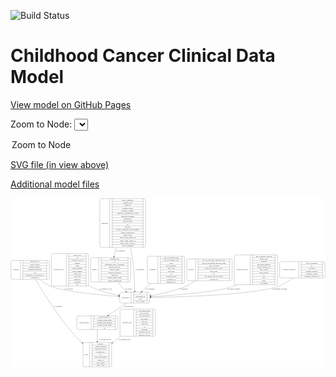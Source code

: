 <link rel='stylesheet' href="assets/style.css">
<link rel='stylesheet' href="https://unpkg.com/leaflet@1.5.1/dist/leaflet.css" integrity="sha512-xwE/Az9zrjBIphAcBb3F6JVqxf46+CDLwfLMHloNu6KEQCAWi6HcDUbeOfBIptF7tcCzusKFjFw2yuvEpDL9wQ==" crossorigin="">
<script type="text/javascript" src="https://code.jquery.com/jquery-3.2.1.min.js"></script>
<script type="text/javascript"  src="https://unpkg.com/leaflet@1.5.1/dist/leaflet.js"></script>
<script type="text/javascript" src="assets/actions.js"></script>

![Build Status](https://github.com/CBIIT/c3d-model/actions/workflows/model-test-and-deploy.yml/badge.svg)

# Childhood Cancer Clinical Data Model

[View model on GitHub Pages](https://cbiit.github.io/c3d-model/)


Zoom to Node: <select id="node_select">
  <option value="">Zoom to Node</option>
</select>
<div id="model"></div>

<p>
<a href="./model-desc/c3d-model.svg">SVG file (in view above)</a>
<p>
<a href="./model-desc">Additional model files</a>
<div id='graph' style='display:off;'>
<svg width="2673pt" height="1436pt"
 viewBox="0.00 0.00 2673.00 1436.00" xmlns="http://www.w3.org/2000/svg" xmlns:xlink="http://www.w3.org/1999/xlink">
<g id="graph0" class="graph" transform="scale(1 1) rotate(0) translate(4 1432)">
<title>Perl</title>
<polygon fill="#ffffff" stroke="transparent" points="-4,4 -4,-1432 2669,-1432 2669,4 -4,4"/>
<!-- treatment_response -->
<g id="node1" class="node">
<title>treatment_response</title>
<path fill="none" stroke="#000000" d="M2292,-754.5C2292,-754.5 2653,-754.5 2653,-754.5 2659,-754.5 2665,-760.5 2665,-766.5 2665,-766.5 2665,-880.5 2665,-880.5 2665,-886.5 2659,-892.5 2653,-892.5 2653,-892.5 2292,-892.5 2292,-892.5 2286,-892.5 2280,-886.5 2280,-880.5 2280,-880.5 2280,-766.5 2280,-766.5 2280,-760.5 2286,-754.5 2292,-754.5"/>
<text text-anchor="middle" x="2360.5" y="-819.8" font-family="Times,serif" font-size="14.00" fill="#000000">treatment_response</text>
<polyline fill="none" stroke="#000000" points="2441,-754.5 2441,-892.5 "/>
<text text-anchor="middle" x="2451.5" y="-819.8" font-family="Times,serif" font-size="14.00" fill="#000000"> </text>
<polyline fill="none" stroke="#000000" points="2462,-754.5 2462,-892.5 "/>
<text text-anchor="middle" x="2553" y="-877.3" font-family="Times,serif" font-size="14.00" fill="#000000">age_at_response</text>
<polyline fill="none" stroke="#000000" points="2462,-869.5 2644,-869.5 "/>
<text text-anchor="middle" x="2553" y="-854.3" font-family="Times,serif" font-size="14.00" fill="#000000">id</text>
<polyline fill="none" stroke="#000000" points="2462,-846.5 2644,-846.5 "/>
<text text-anchor="middle" x="2553" y="-831.3" font-family="Times,serif" font-size="14.00" fill="#000000">response</text>
<polyline fill="none" stroke="#000000" points="2462,-823.5 2644,-823.5 "/>
<text text-anchor="middle" x="2553" y="-808.3" font-family="Times,serif" font-size="14.00" fill="#000000">response_category</text>
<polyline fill="none" stroke="#000000" points="2462,-800.5 2644,-800.5 "/>
<text text-anchor="middle" x="2553" y="-785.3" font-family="Times,serif" font-size="14.00" fill="#000000">response_system</text>
<polyline fill="none" stroke="#000000" points="2462,-777.5 2644,-777.5 "/>
<text text-anchor="middle" x="2553" y="-762.3" font-family="Times,serif" font-size="14.00" fill="#000000">treatment_response_id</text>
<polyline fill="none" stroke="#000000" points="2644,-754.5 2644,-892.5 "/>
<text text-anchor="middle" x="2654.5" y="-819.8" font-family="Times,serif" font-size="14.00" fill="#000000"> </text>
</g>
<!-- participant -->
<g id="node11" class="node">
<title>participant</title>
<path fill="none" stroke="#000000" d="M935,-541.5C935,-541.5 1166,-541.5 1166,-541.5 1172,-541.5 1178,-547.5 1178,-553.5 1178,-553.5 1178,-621.5 1178,-621.5 1178,-627.5 1172,-633.5 1166,-633.5 1166,-633.5 935,-633.5 935,-633.5 929,-633.5 923,-627.5 923,-621.5 923,-621.5 923,-553.5 923,-553.5 923,-547.5 929,-541.5 935,-541.5"/>
<text text-anchor="middle" x="971" y="-583.8" font-family="Times,serif" font-size="14.00" fill="#000000">participant</text>
<polyline fill="none" stroke="#000000" points="1019,-541.5 1019,-633.5 "/>
<text text-anchor="middle" x="1029.5" y="-583.8" font-family="Times,serif" font-size="14.00" fill="#000000"> </text>
<polyline fill="none" stroke="#000000" points="1040,-541.5 1040,-633.5 "/>
<text text-anchor="middle" x="1098.5" y="-618.3" font-family="Times,serif" font-size="14.00" fill="#000000">id</text>
<polyline fill="none" stroke="#000000" points="1040,-610.5 1157,-610.5 "/>
<text text-anchor="middle" x="1098.5" y="-595.3" font-family="Times,serif" font-size="14.00" fill="#000000">participant_id</text>
<polyline fill="none" stroke="#000000" points="1040,-587.5 1157,-587.5 "/>
<text text-anchor="middle" x="1098.5" y="-572.3" font-family="Times,serif" font-size="14.00" fill="#000000">race</text>
<polyline fill="none" stroke="#000000" points="1040,-564.5 1157,-564.5 "/>
<text text-anchor="middle" x="1098.5" y="-549.3" font-family="Times,serif" font-size="14.00" fill="#000000">sex_at_birth</text>
<polyline fill="none" stroke="#000000" points="1157,-541.5 1157,-633.5 "/>
<text text-anchor="middle" x="1167.5" y="-583.8" font-family="Times,serif" font-size="14.00" fill="#000000"> </text>
</g>
<!-- treatment_response&#45;&gt;participant -->
<g id="edge12" class="edge">
<title>treatment_response&#45;&gt;participant</title>
<path fill="none" stroke="#000000" d="M2392.1457,-754.4738C2357.2828,-728.3063 2314.6096,-700.9913 2271.5,-685 2076.1554,-612.5378 1464.4735,-593.8814 1188.2722,-589.1161"/>
<polygon fill="#000000" stroke="#000000" points="1188.2453,-585.6152 1178.1876,-588.9457 1188.127,-592.6142 1188.2453,-585.6152"/>
<text text-anchor="middle" x="2279.5" y="-655.8" font-family="Times,serif" font-size="14.00" fill="#000000">of_treatment_response</text>
</g>
<!-- laboratory_test -->
<g id="node2" class="node">
<title>laboratory_test</title>
<path fill="none" stroke="#000000" d="M355,-685.5C355,-685.5 646,-685.5 646,-685.5 652,-685.5 658,-691.5 658,-697.5 658,-697.5 658,-949.5 658,-949.5 658,-955.5 652,-961.5 646,-961.5 646,-961.5 355,-961.5 355,-961.5 349,-961.5 343,-955.5 343,-949.5 343,-949.5 343,-697.5 343,-697.5 343,-691.5 349,-685.5 355,-685.5"/>
<text text-anchor="middle" x="406" y="-819.8" font-family="Times,serif" font-size="14.00" fill="#000000">laboratory_test</text>
<polyline fill="none" stroke="#000000" points="469,-685.5 469,-961.5 "/>
<text text-anchor="middle" x="479.5" y="-819.8" font-family="Times,serif" font-size="14.00" fill="#000000"> </text>
<polyline fill="none" stroke="#000000" points="490,-685.5 490,-961.5 "/>
<text text-anchor="middle" x="563.5" y="-946.3" font-family="Times,serif" font-size="14.00" fill="#000000">age_at_lab</text>
<polyline fill="none" stroke="#000000" points="490,-938.5 637,-938.5 "/>
<text text-anchor="middle" x="563.5" y="-923.3" font-family="Times,serif" font-size="14.00" fill="#000000">id</text>
<polyline fill="none" stroke="#000000" points="490,-915.5 637,-915.5 "/>
<text text-anchor="middle" x="563.5" y="-900.3" font-family="Times,serif" font-size="14.00" fill="#000000">laboratory_test_id</text>
<polyline fill="none" stroke="#000000" points="490,-892.5 637,-892.5 "/>
<text text-anchor="middle" x="563.5" y="-877.3" font-family="Times,serif" font-size="14.00" fill="#000000">method</text>
<polyline fill="none" stroke="#000000" points="490,-869.5 637,-869.5 "/>
<text text-anchor="middle" x="563.5" y="-854.3" font-family="Times,serif" font-size="14.00" fill="#000000">result</text>
<polyline fill="none" stroke="#000000" points="490,-846.5 637,-846.5 "/>
<text text-anchor="middle" x="563.5" y="-831.3" font-family="Times,serif" font-size="14.00" fill="#000000">result_modifier</text>
<polyline fill="none" stroke="#000000" points="490,-823.5 637,-823.5 "/>
<text text-anchor="middle" x="563.5" y="-808.3" font-family="Times,serif" font-size="14.00" fill="#000000">result_numeric</text>
<polyline fill="none" stroke="#000000" points="490,-800.5 637,-800.5 "/>
<text text-anchor="middle" x="563.5" y="-785.3" font-family="Times,serif" font-size="14.00" fill="#000000">result_text</text>
<polyline fill="none" stroke="#000000" points="490,-777.5 637,-777.5 "/>
<text text-anchor="middle" x="563.5" y="-762.3" font-family="Times,serif" font-size="14.00" fill="#000000">result_unit</text>
<polyline fill="none" stroke="#000000" points="490,-754.5 637,-754.5 "/>
<text text-anchor="middle" x="563.5" y="-739.3" font-family="Times,serif" font-size="14.00" fill="#000000">sensitivity</text>
<polyline fill="none" stroke="#000000" points="490,-731.5 637,-731.5 "/>
<text text-anchor="middle" x="563.5" y="-716.3" font-family="Times,serif" font-size="14.00" fill="#000000">specimen</text>
<polyline fill="none" stroke="#000000" points="490,-708.5 637,-708.5 "/>
<text text-anchor="middle" x="563.5" y="-693.3" font-family="Times,serif" font-size="14.00" fill="#000000">test</text>
<polyline fill="none" stroke="#000000" points="637,-685.5 637,-961.5 "/>
<text text-anchor="middle" x="647.5" y="-819.8" font-family="Times,serif" font-size="14.00" fill="#000000"> </text>
</g>
<!-- laboratory_test&#45;&gt;participant -->
<g id="edge4" class="edge">
<title>laboratory_test&#45;&gt;participant</title>
<path fill="none" stroke="#000000" d="M658.2075,-689.9344C661.2962,-688.2276 664.3949,-686.5805 667.5,-685 744.0159,-646.053 837.2374,-621.8854 912.552,-607.3543"/>
<polygon fill="#000000" stroke="#000000" points="913.4106,-610.754 922.585,-605.4549 912.1085,-603.8762 913.4106,-610.754"/>
<text text-anchor="middle" x="803" y="-655.8" font-family="Times,serif" font-size="14.00" fill="#000000">of_laboratory_test</text>
</g>
<!-- diagnosis -->
<g id="node3" class="node">
<title>diagnosis</title>
<path fill="none" stroke="#000000" d="M766,-1013.5C766,-1013.5 1131,-1013.5 1131,-1013.5 1137,-1013.5 1143,-1019.5 1143,-1025.5 1143,-1025.5 1143,-1415.5 1143,-1415.5 1143,-1421.5 1137,-1427.5 1131,-1427.5 1131,-1427.5 766,-1427.5 766,-1427.5 760,-1427.5 754,-1421.5 754,-1415.5 754,-1415.5 754,-1025.5 754,-1025.5 754,-1019.5 760,-1013.5 766,-1013.5"/>
<text text-anchor="middle" x="796" y="-1216.8" font-family="Times,serif" font-size="14.00" fill="#000000">diagnosis</text>
<polyline fill="none" stroke="#000000" points="838,-1013.5 838,-1427.5 "/>
<text text-anchor="middle" x="848.5" y="-1216.8" font-family="Times,serif" font-size="14.00" fill="#000000"> </text>
<polyline fill="none" stroke="#000000" points="859,-1013.5 859,-1427.5 "/>
<text text-anchor="middle" x="990.5" y="-1412.3" font-family="Times,serif" font-size="14.00" fill="#000000">age_at_diagnosis</text>
<polyline fill="none" stroke="#000000" points="859,-1404.5 1122,-1404.5 "/>
<text text-anchor="middle" x="990.5" y="-1389.3" font-family="Times,serif" font-size="14.00" fill="#000000">anatomic_site</text>
<polyline fill="none" stroke="#000000" points="859,-1381.5 1122,-1381.5 "/>
<text text-anchor="middle" x="990.5" y="-1366.3" font-family="Times,serif" font-size="14.00" fill="#000000">diagnosis</text>
<polyline fill="none" stroke="#000000" points="859,-1358.5 1122,-1358.5 "/>
<text text-anchor="middle" x="990.5" y="-1343.3" font-family="Times,serif" font-size="14.00" fill="#000000">diagnosis_basis</text>
<polyline fill="none" stroke="#000000" points="859,-1335.5 1122,-1335.5 "/>
<text text-anchor="middle" x="990.5" y="-1320.3" font-family="Times,serif" font-size="14.00" fill="#000000">diagnosis_category</text>
<polyline fill="none" stroke="#000000" points="859,-1312.5 1122,-1312.5 "/>
<text text-anchor="middle" x="990.5" y="-1297.3" font-family="Times,serif" font-size="14.00" fill="#000000">diagnosis_classification_system</text>
<polyline fill="none" stroke="#000000" points="859,-1289.5 1122,-1289.5 "/>
<text text-anchor="middle" x="990.5" y="-1274.3" font-family="Times,serif" font-size="14.00" fill="#000000">diagnosis_comment</text>
<polyline fill="none" stroke="#000000" points="859,-1266.5 1122,-1266.5 "/>
<text text-anchor="middle" x="990.5" y="-1251.3" font-family="Times,serif" font-size="14.00" fill="#000000">diagnosis_id</text>
<polyline fill="none" stroke="#000000" points="859,-1243.5 1122,-1243.5 "/>
<text text-anchor="middle" x="990.5" y="-1228.3" font-family="Times,serif" font-size="14.00" fill="#000000">disease_phase</text>
<polyline fill="none" stroke="#000000" points="859,-1220.5 1122,-1220.5 "/>
<text text-anchor="middle" x="990.5" y="-1205.3" font-family="Times,serif" font-size="14.00" fill="#000000">id</text>
<polyline fill="none" stroke="#000000" points="859,-1197.5 1122,-1197.5 "/>
<text text-anchor="middle" x="990.5" y="-1182.3" font-family="Times,serif" font-size="14.00" fill="#000000">laterality</text>
<polyline fill="none" stroke="#000000" points="859,-1174.5 1122,-1174.5 "/>
<text text-anchor="middle" x="990.5" y="-1159.3" font-family="Times,serif" font-size="14.00" fill="#000000">toronto_childhood_cancer_staging</text>
<polyline fill="none" stroke="#000000" points="859,-1151.5 1122,-1151.5 "/>
<text text-anchor="middle" x="990.5" y="-1136.3" font-family="Times,serif" font-size="14.00" fill="#000000">tumor_classification</text>
<polyline fill="none" stroke="#000000" points="859,-1128.5 1122,-1128.5 "/>
<text text-anchor="middle" x="990.5" y="-1113.3" font-family="Times,serif" font-size="14.00" fill="#000000">tumor_grade</text>
<polyline fill="none" stroke="#000000" points="859,-1105.5 1122,-1105.5 "/>
<text text-anchor="middle" x="990.5" y="-1090.3" font-family="Times,serif" font-size="14.00" fill="#000000">tumor_stage_clinical_m</text>
<polyline fill="none" stroke="#000000" points="859,-1082.5 1122,-1082.5 "/>
<text text-anchor="middle" x="990.5" y="-1067.3" font-family="Times,serif" font-size="14.00" fill="#000000">tumor_stage_clinical_n</text>
<polyline fill="none" stroke="#000000" points="859,-1059.5 1122,-1059.5 "/>
<text text-anchor="middle" x="990.5" y="-1044.3" font-family="Times,serif" font-size="14.00" fill="#000000">tumor_stage_clinical_t</text>
<polyline fill="none" stroke="#000000" points="859,-1036.5 1122,-1036.5 "/>
<text text-anchor="middle" x="990.5" y="-1021.3" font-family="Times,serif" font-size="14.00" fill="#000000">year_of_diagnosis</text>
<polyline fill="none" stroke="#000000" points="1122,-1013.5 1122,-1427.5 "/>
<text text-anchor="middle" x="1132.5" y="-1216.8" font-family="Times,serif" font-size="14.00" fill="#000000"> </text>
</g>
<!-- sample -->
<g id="node4" class="node">
<title>sample</title>
<path fill="none" stroke="#000000" d="M688.5,-720C688.5,-720 1002.5,-720 1002.5,-720 1008.5,-720 1014.5,-726 1014.5,-732 1014.5,-732 1014.5,-915 1014.5,-915 1014.5,-921 1008.5,-927 1002.5,-927 1002.5,-927 688.5,-927 688.5,-927 682.5,-927 676.5,-921 676.5,-915 676.5,-915 676.5,-732 676.5,-732 676.5,-726 682.5,-720 688.5,-720"/>
<text text-anchor="middle" x="710.5" y="-819.8" font-family="Times,serif" font-size="14.00" fill="#000000">sample</text>
<polyline fill="none" stroke="#000000" points="744.5,-720 744.5,-927 "/>
<text text-anchor="middle" x="755" y="-819.8" font-family="Times,serif" font-size="14.00" fill="#000000"> </text>
<polyline fill="none" stroke="#000000" points="765.5,-720 765.5,-927 "/>
<text text-anchor="middle" x="879.5" y="-911.8" font-family="Times,serif" font-size="14.00" fill="#000000">anatomic_site</text>
<polyline fill="none" stroke="#000000" points="765.5,-904 993.5,-904 "/>
<text text-anchor="middle" x="879.5" y="-888.8" font-family="Times,serif" font-size="14.00" fill="#000000">id</text>
<polyline fill="none" stroke="#000000" points="765.5,-881 993.5,-881 "/>
<text text-anchor="middle" x="879.5" y="-865.8" font-family="Times,serif" font-size="14.00" fill="#000000">participant_age_at_collection</text>
<polyline fill="none" stroke="#000000" points="765.5,-858 993.5,-858 "/>
<text text-anchor="middle" x="879.5" y="-842.8" font-family="Times,serif" font-size="14.00" fill="#000000">percent_necrosis</text>
<polyline fill="none" stroke="#000000" points="765.5,-835 993.5,-835 "/>
<text text-anchor="middle" x="879.5" y="-819.8" font-family="Times,serif" font-size="14.00" fill="#000000">percent_tumor</text>
<polyline fill="none" stroke="#000000" points="765.5,-812 993.5,-812 "/>
<text text-anchor="middle" x="879.5" y="-796.8" font-family="Times,serif" font-size="14.00" fill="#000000">sample_description</text>
<polyline fill="none" stroke="#000000" points="765.5,-789 993.5,-789 "/>
<text text-anchor="middle" x="879.5" y="-773.8" font-family="Times,serif" font-size="14.00" fill="#000000">sample_id</text>
<polyline fill="none" stroke="#000000" points="765.5,-766 993.5,-766 "/>
<text text-anchor="middle" x="879.5" y="-750.8" font-family="Times,serif" font-size="14.00" fill="#000000">sample_tumor_status</text>
<polyline fill="none" stroke="#000000" points="765.5,-743 993.5,-743 "/>
<text text-anchor="middle" x="879.5" y="-727.8" font-family="Times,serif" font-size="14.00" fill="#000000">tumor_classification</text>
<polyline fill="none" stroke="#000000" points="993.5,-720 993.5,-927 "/>
<text text-anchor="middle" x="1004" y="-819.8" font-family="Times,serif" font-size="14.00" fill="#000000"> </text>
</g>
<!-- diagnosis&#45;&gt;sample -->
<g id="edge1" class="edge">
<title>diagnosis&#45;&gt;sample</title>
<path fill="none" stroke="#000000" d="M894.7375,-1013.2794C887.921,-987.0061 881.1575,-960.937 874.9258,-936.9178"/>
<polygon fill="#000000" stroke="#000000" points="878.2808,-935.912 872.3816,-927.1114 871.5051,-937.67 878.2808,-935.912"/>
<text text-anchor="middle" x="933" y="-983.8" font-family="Times,serif" font-size="14.00" fill="#000000">of_diagnosis</text>
</g>
<!-- diagnosis&#45;&gt;participant -->
<g id="edge2" class="edge">
<title>diagnosis&#45;&gt;participant</title>
<path fill="none" stroke="#000000" d="M1012.7307,-1013.2951C1016.8202,-996.0457 1020.4938,-978.7892 1023.5,-962 1043.4575,-850.5398 1048.7623,-717.9131 1050.1105,-644.1633"/>
<polygon fill="#000000" stroke="#000000" points="1053.6173,-643.7751 1050.282,-633.7189 1046.6182,-643.6601 1053.6173,-643.7751"/>
<text text-anchor="middle" x="1094" y="-819.8" font-family="Times,serif" font-size="14.00" fill="#000000">of_diagnosis</text>
</g>
<!-- sample&#45;&gt;participant -->
<g id="edge11" class="edge">
<title>sample&#45;&gt;participant</title>
<path fill="none" stroke="#000000" d="M908.6005,-719.9273C925.0807,-696.4319 943.796,-672.4122 963.5,-652 967.3359,-648.0262 971.4371,-644.1151 975.692,-640.3046"/>
<polygon fill="#000000" stroke="#000000" points="978.2156,-642.7496 983.493,-633.5627 973.6384,-637.4534 978.2156,-642.7496"/>
<text text-anchor="middle" x="1000" y="-655.8" font-family="Times,serif" font-size="14.00" fill="#000000">of_sample</text>
</g>
<!-- synonym -->
<g id="node5" class="node">
<title>synonym</title>
<path fill="none" stroke="#000000" d="M12,-743C12,-743 313,-743 313,-743 319,-743 325,-749 325,-755 325,-755 325,-892 325,-892 325,-898 319,-904 313,-904 313,-904 12,-904 12,-904 6,-904 0,-898 0,-892 0,-892 0,-755 0,-755 0,-749 6,-743 12,-743"/>
<text text-anchor="middle" x="40" y="-819.8" font-family="Times,serif" font-size="14.00" fill="#000000">synonym</text>
<polyline fill="none" stroke="#000000" points="80,-743 80,-904 "/>
<text text-anchor="middle" x="90.5" y="-819.8" font-family="Times,serif" font-size="14.00" fill="#000000"> </text>
<polyline fill="none" stroke="#000000" points="101,-743 101,-904 "/>
<text text-anchor="middle" x="202.5" y="-888.8" font-family="Times,serif" font-size="14.00" fill="#000000">associated_id</text>
<polyline fill="none" stroke="#000000" points="101,-881 304,-881 "/>
<text text-anchor="middle" x="202.5" y="-865.8" font-family="Times,serif" font-size="14.00" fill="#000000">data_location</text>
<polyline fill="none" stroke="#000000" points="101,-858 304,-858 "/>
<text text-anchor="middle" x="202.5" y="-842.8" font-family="Times,serif" font-size="14.00" fill="#000000">domain_category</text>
<polyline fill="none" stroke="#000000" points="101,-835 304,-835 "/>
<text text-anchor="middle" x="202.5" y="-819.8" font-family="Times,serif" font-size="14.00" fill="#000000">domain_description</text>
<polyline fill="none" stroke="#000000" points="101,-812 304,-812 "/>
<text text-anchor="middle" x="202.5" y="-796.8" font-family="Times,serif" font-size="14.00" fill="#000000">id</text>
<polyline fill="none" stroke="#000000" points="101,-789 304,-789 "/>
<text text-anchor="middle" x="202.5" y="-773.8" font-family="Times,serif" font-size="14.00" fill="#000000">repository_of_synonym_id</text>
<polyline fill="none" stroke="#000000" points="101,-766 304,-766 "/>
<text text-anchor="middle" x="202.5" y="-750.8" font-family="Times,serif" font-size="14.00" fill="#000000">synonym_id</text>
<polyline fill="none" stroke="#000000" points="304,-743 304,-904 "/>
<text text-anchor="middle" x="314.5" y="-819.8" font-family="Times,serif" font-size="14.00" fill="#000000"> </text>
</g>
<!-- study -->
<g id="node9" class="node">
<title>study</title>
<path fill="none" stroke="#000000" d="M623,-.5C623,-.5 842,-.5 842,-.5 848,-.5 854,-6.5 854,-12.5 854,-12.5 854,-195.5 854,-195.5 854,-201.5 848,-207.5 842,-207.5 842,-207.5 623,-207.5 623,-207.5 617,-207.5 611,-201.5 611,-195.5 611,-195.5 611,-12.5 611,-12.5 611,-6.5 617,-.5 623,-.5"/>
<text text-anchor="middle" x="639" y="-100.3" font-family="Times,serif" font-size="14.00" fill="#000000">study</text>
<polyline fill="none" stroke="#000000" points="667,-.5 667,-207.5 "/>
<text text-anchor="middle" x="677.5" y="-100.3" font-family="Times,serif" font-size="14.00" fill="#000000"> </text>
<polyline fill="none" stroke="#000000" points="688,-.5 688,-207.5 "/>
<text text-anchor="middle" x="760.5" y="-192.3" font-family="Times,serif" font-size="14.00" fill="#000000">consent</text>
<polyline fill="none" stroke="#000000" points="688,-184.5 833,-184.5 "/>
<text text-anchor="middle" x="760.5" y="-169.3" font-family="Times,serif" font-size="14.00" fill="#000000">consent_number</text>
<polyline fill="none" stroke="#000000" points="688,-161.5 833,-161.5 "/>
<text text-anchor="middle" x="760.5" y="-146.3" font-family="Times,serif" font-size="14.00" fill="#000000">dbgap_accession</text>
<polyline fill="none" stroke="#000000" points="688,-138.5 833,-138.5 "/>
<text text-anchor="middle" x="760.5" y="-123.3" font-family="Times,serif" font-size="14.00" fill="#000000">external_url</text>
<polyline fill="none" stroke="#000000" points="688,-115.5 833,-115.5 "/>
<text text-anchor="middle" x="760.5" y="-100.3" font-family="Times,serif" font-size="14.00" fill="#000000">id</text>
<polyline fill="none" stroke="#000000" points="688,-92.5 833,-92.5 "/>
<text text-anchor="middle" x="760.5" y="-77.3" font-family="Times,serif" font-size="14.00" fill="#000000">study_description</text>
<polyline fill="none" stroke="#000000" points="688,-69.5 833,-69.5 "/>
<text text-anchor="middle" x="760.5" y="-54.3" font-family="Times,serif" font-size="14.00" fill="#000000">study_id</text>
<polyline fill="none" stroke="#000000" points="688,-46.5 833,-46.5 "/>
<text text-anchor="middle" x="760.5" y="-31.3" font-family="Times,serif" font-size="14.00" fill="#000000">study_name</text>
<polyline fill="none" stroke="#000000" points="688,-23.5 833,-23.5 "/>
<text text-anchor="middle" x="760.5" y="-8.3" font-family="Times,serif" font-size="14.00" fill="#000000">study_status</text>
<polyline fill="none" stroke="#000000" points="833,-.5 833,-207.5 "/>
<text text-anchor="middle" x="843.5" y="-100.3" font-family="Times,serif" font-size="14.00" fill="#000000"> </text>
</g>
<!-- synonym&#45;&gt;study -->
<g id="edge9" class="edge">
<title>synonym&#45;&gt;study</title>
<path fill="none" stroke="#000000" d="M208.1253,-742.8327C274.7659,-628.6133 406.3475,-416.1758 548.5,-259 565.1953,-240.5403 584.0878,-222.2761 603.2501,-205.1165"/>
<polygon fill="#000000" stroke="#000000" points="605.7293,-207.596 610.8909,-198.3435 601.086,-202.3577 605.7293,-207.596"/>
<text text-anchor="middle" x="398" y="-511.8" font-family="Times,serif" font-size="14.00" fill="#000000">of_synonym</text>
</g>
<!-- synonym&#45;&gt;participant -->
<g id="edge10" class="edge">
<title>synonym&#45;&gt;participant</title>
<path fill="none" stroke="#000000" d="M243.3972,-742.9738C270.0786,-720.7536 301.2372,-698.9444 333.5,-685 434.7918,-641.2204 734.72,-611.612 912.9565,-597.3422"/>
<polygon fill="#000000" stroke="#000000" points="913.2416,-600.8306 922.9328,-596.5493 912.6869,-593.8526 913.2416,-600.8306"/>
<text text-anchor="middle" x="491" y="-655.8" font-family="Times,serif" font-size="14.00" fill="#000000">of_synonym</text>
</g>
<!-- consent_group -->
<g id="node6" class="node">
<title>consent_group</title>
<path fill="none" stroke="#000000" d="M570,-317C570,-317 895,-317 895,-317 901,-317 907,-323 907,-329 907,-329 907,-420 907,-420 907,-426 901,-432 895,-432 895,-432 570,-432 570,-432 564,-432 558,-426 558,-420 558,-420 558,-329 558,-329 558,-323 564,-317 570,-317"/>
<text text-anchor="middle" x="619" y="-370.8" font-family="Times,serif" font-size="14.00" fill="#000000">consent_group</text>
<polyline fill="none" stroke="#000000" points="680,-317 680,-432 "/>
<text text-anchor="middle" x="690.5" y="-370.8" font-family="Times,serif" font-size="14.00" fill="#000000"> </text>
<polyline fill="none" stroke="#000000" points="701,-317 701,-432 "/>
<text text-anchor="middle" x="793.5" y="-416.8" font-family="Times,serif" font-size="14.00" fill="#000000">consent_group_id</text>
<polyline fill="none" stroke="#000000" points="701,-409 886,-409 "/>
<text text-anchor="middle" x="793.5" y="-393.8" font-family="Times,serif" font-size="14.00" fill="#000000">consent_group_name</text>
<polyline fill="none" stroke="#000000" points="701,-386 886,-386 "/>
<text text-anchor="middle" x="793.5" y="-370.8" font-family="Times,serif" font-size="14.00" fill="#000000">consent_group_number</text>
<polyline fill="none" stroke="#000000" points="701,-363 886,-363 "/>
<text text-anchor="middle" x="793.5" y="-347.8" font-family="Times,serif" font-size="14.00" fill="#000000">consent_group_suffix</text>
<polyline fill="none" stroke="#000000" points="701,-340 886,-340 "/>
<text text-anchor="middle" x="793.5" y="-324.8" font-family="Times,serif" font-size="14.00" fill="#000000">id</text>
<polyline fill="none" stroke="#000000" points="886,-317 886,-432 "/>
<text text-anchor="middle" x="896.5" y="-370.8" font-family="Times,serif" font-size="14.00" fill="#000000"> </text>
</g>
<!-- consent_group&#45;&gt;study -->
<g id="edge3" class="edge">
<title>consent_group&#45;&gt;study</title>
<path fill="none" stroke="#000000" d="M732.5,-316.8027C732.5,-287.9229 732.5,-251.9178 732.5,-217.7845"/>
<polygon fill="#000000" stroke="#000000" points="736.0001,-217.7396 732.5,-207.7397 729.0001,-217.7397 736.0001,-217.7396"/>
<text text-anchor="middle" x="796" y="-229.8" font-family="Times,serif" font-size="14.00" fill="#000000">of_consent_group</text>
</g>
<!-- treatment -->
<g id="node7" class="node">
<title>treatment</title>
<path fill="none" stroke="#000000" d="M1169.5,-708.5C1169.5,-708.5 1461.5,-708.5 1461.5,-708.5 1467.5,-708.5 1473.5,-714.5 1473.5,-720.5 1473.5,-720.5 1473.5,-926.5 1473.5,-926.5 1473.5,-932.5 1467.5,-938.5 1461.5,-938.5 1461.5,-938.5 1169.5,-938.5 1169.5,-938.5 1163.5,-938.5 1157.5,-932.5 1157.5,-926.5 1157.5,-926.5 1157.5,-720.5 1157.5,-720.5 1157.5,-714.5 1163.5,-708.5 1169.5,-708.5"/>
<text text-anchor="middle" x="1202" y="-819.8" font-family="Times,serif" font-size="14.00" fill="#000000">treatment</text>
<polyline fill="none" stroke="#000000" points="1246.5,-708.5 1246.5,-938.5 "/>
<text text-anchor="middle" x="1257" y="-819.8" font-family="Times,serif" font-size="14.00" fill="#000000"> </text>
<polyline fill="none" stroke="#000000" points="1267.5,-708.5 1267.5,-938.5 "/>
<text text-anchor="middle" x="1360" y="-923.3" font-family="Times,serif" font-size="14.00" fill="#000000">age_at_treatment_end</text>
<polyline fill="none" stroke="#000000" points="1267.5,-915.5 1452.5,-915.5 "/>
<text text-anchor="middle" x="1360" y="-900.3" font-family="Times,serif" font-size="14.00" fill="#000000">age_at_treatment_start</text>
<polyline fill="none" stroke="#000000" points="1267.5,-892.5 1452.5,-892.5 "/>
<text text-anchor="middle" x="1360" y="-877.3" font-family="Times,serif" font-size="14.00" fill="#000000">dose</text>
<polyline fill="none" stroke="#000000" points="1267.5,-869.5 1452.5,-869.5 "/>
<text text-anchor="middle" x="1360" y="-854.3" font-family="Times,serif" font-size="14.00" fill="#000000">dose_frequency</text>
<polyline fill="none" stroke="#000000" points="1267.5,-846.5 1452.5,-846.5 "/>
<text text-anchor="middle" x="1360" y="-831.3" font-family="Times,serif" font-size="14.00" fill="#000000">dose_route</text>
<polyline fill="none" stroke="#000000" points="1267.5,-823.5 1452.5,-823.5 "/>
<text text-anchor="middle" x="1360" y="-808.3" font-family="Times,serif" font-size="14.00" fill="#000000">dose_unit</text>
<polyline fill="none" stroke="#000000" points="1267.5,-800.5 1452.5,-800.5 "/>
<text text-anchor="middle" x="1360" y="-785.3" font-family="Times,serif" font-size="14.00" fill="#000000">id</text>
<polyline fill="none" stroke="#000000" points="1267.5,-777.5 1452.5,-777.5 "/>
<text text-anchor="middle" x="1360" y="-762.3" font-family="Times,serif" font-size="14.00" fill="#000000">treatment_agent</text>
<polyline fill="none" stroke="#000000" points="1267.5,-754.5 1452.5,-754.5 "/>
<text text-anchor="middle" x="1360" y="-739.3" font-family="Times,serif" font-size="14.00" fill="#000000">treatment_id</text>
<polyline fill="none" stroke="#000000" points="1267.5,-731.5 1452.5,-731.5 "/>
<text text-anchor="middle" x="1360" y="-716.3" font-family="Times,serif" font-size="14.00" fill="#000000">treatment_type</text>
<polyline fill="none" stroke="#000000" points="1452.5,-708.5 1452.5,-938.5 "/>
<text text-anchor="middle" x="1463" y="-819.8" font-family="Times,serif" font-size="14.00" fill="#000000"> </text>
</g>
<!-- treatment&#45;&gt;participant -->
<g id="edge13" class="edge">
<title>treatment&#45;&gt;participant</title>
<path fill="none" stroke="#000000" d="M1186.1052,-708.2654C1159.4281,-684.5076 1132.583,-660.6003 1109.8987,-640.3985"/>
<polygon fill="#000000" stroke="#000000" points="1112.1672,-637.732 1102.3716,-633.6951 1107.5117,-642.9595 1112.1672,-637.732"/>
<text text-anchor="middle" x="1183.5" y="-655.8" font-family="Times,serif" font-size="14.00" fill="#000000">of_treatment</text>
</g>
<!-- survival -->
<g id="node8" class="node">
<title>survival</title>
<path fill="none" stroke="#000000" d="M1504,-731.5C1504,-731.5 1865,-731.5 1865,-731.5 1871,-731.5 1877,-737.5 1877,-743.5 1877,-743.5 1877,-903.5 1877,-903.5 1877,-909.5 1871,-915.5 1865,-915.5 1865,-915.5 1504,-915.5 1504,-915.5 1498,-915.5 1492,-909.5 1492,-903.5 1492,-903.5 1492,-743.5 1492,-743.5 1492,-737.5 1498,-731.5 1504,-731.5"/>
<text text-anchor="middle" x="1529" y="-819.8" font-family="Times,serif" font-size="14.00" fill="#000000">survival</text>
<polyline fill="none" stroke="#000000" points="1566,-731.5 1566,-915.5 "/>
<text text-anchor="middle" x="1576.5" y="-819.8" font-family="Times,serif" font-size="14.00" fill="#000000"> </text>
<polyline fill="none" stroke="#000000" points="1587,-731.5 1587,-915.5 "/>
<text text-anchor="middle" x="1721.5" y="-900.3" font-family="Times,serif" font-size="14.00" fill="#000000">age_at_event_free_survival_status</text>
<polyline fill="none" stroke="#000000" points="1587,-892.5 1856,-892.5 "/>
<text text-anchor="middle" x="1721.5" y="-877.3" font-family="Times,serif" font-size="14.00" fill="#000000">age_at_last_known_survival_status</text>
<polyline fill="none" stroke="#000000" points="1587,-869.5 1856,-869.5 "/>
<text text-anchor="middle" x="1721.5" y="-854.3" font-family="Times,serif" font-size="14.00" fill="#000000">cause_of_death</text>
<polyline fill="none" stroke="#000000" points="1587,-846.5 1856,-846.5 "/>
<text text-anchor="middle" x="1721.5" y="-831.3" font-family="Times,serif" font-size="14.00" fill="#000000">event_free_survival_status</text>
<polyline fill="none" stroke="#000000" points="1587,-823.5 1856,-823.5 "/>
<text text-anchor="middle" x="1721.5" y="-808.3" font-family="Times,serif" font-size="14.00" fill="#000000">first_event</text>
<polyline fill="none" stroke="#000000" points="1587,-800.5 1856,-800.5 "/>
<text text-anchor="middle" x="1721.5" y="-785.3" font-family="Times,serif" font-size="14.00" fill="#000000">id</text>
<polyline fill="none" stroke="#000000" points="1587,-777.5 1856,-777.5 "/>
<text text-anchor="middle" x="1721.5" y="-762.3" font-family="Times,serif" font-size="14.00" fill="#000000">last_known_survival_status</text>
<polyline fill="none" stroke="#000000" points="1587,-754.5 1856,-754.5 "/>
<text text-anchor="middle" x="1721.5" y="-739.3" font-family="Times,serif" font-size="14.00" fill="#000000">survival_id</text>
<polyline fill="none" stroke="#000000" points="1856,-731.5 1856,-915.5 "/>
<text text-anchor="middle" x="1866.5" y="-819.8" font-family="Times,serif" font-size="14.00" fill="#000000"> </text>
</g>
<!-- survival&#45;&gt;participant -->
<g id="edge7" class="edge">
<title>survival&#45;&gt;participant</title>
<path fill="none" stroke="#000000" d="M1566.0214,-731.3964C1539.5988,-714.0125 1510.9491,-697.4157 1482.5,-685 1388.5235,-643.9871 1275.224,-619.2454 1188.2368,-604.9522"/>
<polygon fill="#000000" stroke="#000000" points="1188.7298,-601.4865 1178.2994,-603.3458 1187.6127,-608.3968 1188.7298,-601.4865"/>
<text text-anchor="middle" x="1467" y="-655.8" font-family="Times,serif" font-size="14.00" fill="#000000">of_survival</text>
</g>
<!-- genetic_analysis -->
<g id="node10" class="node">
<title>genetic_analysis</title>
<path fill="none" stroke="#000000" d="M1907,-697C1907,-697 2250,-697 2250,-697 2256,-697 2262,-703 2262,-709 2262,-709 2262,-938 2262,-938 2262,-944 2256,-950 2250,-950 2250,-950 1907,-950 1907,-950 1901,-950 1895,-944 1895,-938 1895,-938 1895,-709 1895,-709 1895,-703 1901,-697 1907,-697"/>
<text text-anchor="middle" x="1962.5" y="-819.8" font-family="Times,serif" font-size="14.00" fill="#000000">genetic_analysis</text>
<polyline fill="none" stroke="#000000" points="2030,-697 2030,-950 "/>
<text text-anchor="middle" x="2040.5" y="-819.8" font-family="Times,serif" font-size="14.00" fill="#000000"> </text>
<polyline fill="none" stroke="#000000" points="2051,-697 2051,-950 "/>
<text text-anchor="middle" x="2146" y="-934.8" font-family="Times,serif" font-size="14.00" fill="#000000">age_at_genetic_analysis</text>
<polyline fill="none" stroke="#000000" points="2051,-927 2241,-927 "/>
<text text-anchor="middle" x="2146" y="-911.8" font-family="Times,serif" font-size="14.00" fill="#000000">allelic_ratio</text>
<polyline fill="none" stroke="#000000" points="2051,-904 2241,-904 "/>
<text text-anchor="middle" x="2146" y="-888.8" font-family="Times,serif" font-size="14.00" fill="#000000">alteration</text>
<polyline fill="none" stroke="#000000" points="2051,-881 2241,-881 "/>
<text text-anchor="middle" x="2146" y="-865.8" font-family="Times,serif" font-size="14.00" fill="#000000">dna_index_numeric</text>
<polyline fill="none" stroke="#000000" points="2051,-858 2241,-858 "/>
<text text-anchor="middle" x="2146" y="-842.8" font-family="Times,serif" font-size="14.00" fill="#000000">genetic_analysis_id</text>
<polyline fill="none" stroke="#000000" points="2051,-835 2241,-835 "/>
<text text-anchor="middle" x="2146" y="-819.8" font-family="Times,serif" font-size="14.00" fill="#000000">hgvs_coding</text>
<polyline fill="none" stroke="#000000" points="2051,-812 2241,-812 "/>
<text text-anchor="middle" x="2146" y="-796.8" font-family="Times,serif" font-size="14.00" fill="#000000">hgvs_protein</text>
<polyline fill="none" stroke="#000000" points="2051,-789 2241,-789 "/>
<text text-anchor="middle" x="2146" y="-773.8" font-family="Times,serif" font-size="14.00" fill="#000000">id</text>
<polyline fill="none" stroke="#000000" points="2051,-766 2241,-766 "/>
<text text-anchor="middle" x="2146" y="-750.8" font-family="Times,serif" font-size="14.00" fill="#000000">iscn</text>
<polyline fill="none" stroke="#000000" points="2051,-743 2241,-743 "/>
<text text-anchor="middle" x="2146" y="-727.8" font-family="Times,serif" font-size="14.00" fill="#000000">status</text>
<polyline fill="none" stroke="#000000" points="2051,-720 2241,-720 "/>
<text text-anchor="middle" x="2146" y="-704.8" font-family="Times,serif" font-size="14.00" fill="#000000">vaf_numeric</text>
<polyline fill="none" stroke="#000000" points="2241,-697 2241,-950 "/>
<text text-anchor="middle" x="2251.5" y="-819.8" font-family="Times,serif" font-size="14.00" fill="#000000"> </text>
</g>
<!-- genetic_analysis&#45;&gt;participant -->
<g id="edge5" class="edge">
<title>genetic_analysis&#45;&gt;participant</title>
<path fill="none" stroke="#000000" d="M1913.3354,-696.9411C1904.4716,-692.5196 1895.5033,-688.4973 1886.5,-685 1762.5162,-636.8387 1392.0908,-607.8686 1188.4334,-595.1505"/>
<polygon fill="#000000" stroke="#000000" points="1188.461,-591.6456 1178.2636,-594.5203 1188.028,-598.6322 1188.461,-591.6456"/>
<text text-anchor="middle" x="1890.5" y="-655.8" font-family="Times,serif" font-size="14.00" fill="#000000">of_genetic_analysis</text>
</g>
<!-- participant&#45;&gt;consent_group -->
<g id="edge6" class="edge">
<title>participant&#45;&gt;consent_group</title>
<path fill="none" stroke="#000000" d="M981.4987,-541.2822C936.2568,-510.9786 876.5197,-470.966 826.8975,-437.7285"/>
<polygon fill="#000000" stroke="#000000" points="828.6479,-434.6884 818.3917,-432.0312 824.7523,-440.5043 828.6479,-434.6884"/>
<text text-anchor="middle" x="999" y="-511.8" font-family="Times,serif" font-size="14.00" fill="#000000">of_participant</text>
</g>
<!-- reference_file -->
<g id="node12" class="node">
<title>reference_file</title>
<path fill="none" stroke="#000000" d="M937,-259.5C937,-259.5 1214,-259.5 1214,-259.5 1220,-259.5 1226,-265.5 1226,-271.5 1226,-271.5 1226,-477.5 1226,-477.5 1226,-483.5 1220,-489.5 1214,-489.5 1214,-489.5 937,-489.5 937,-489.5 931,-489.5 925,-483.5 925,-477.5 925,-477.5 925,-271.5 925,-271.5 925,-265.5 931,-259.5 937,-259.5"/>
<text text-anchor="middle" x="983" y="-370.8" font-family="Times,serif" font-size="14.00" fill="#000000">reference_file</text>
<polyline fill="none" stroke="#000000" points="1041,-259.5 1041,-489.5 "/>
<text text-anchor="middle" x="1051.5" y="-370.8" font-family="Times,serif" font-size="14.00" fill="#000000"> </text>
<polyline fill="none" stroke="#000000" points="1062,-259.5 1062,-489.5 "/>
<text text-anchor="middle" x="1133.5" y="-474.3" font-family="Times,serif" font-size="14.00" fill="#000000">dcf_indexd_guid</text>
<polyline fill="none" stroke="#000000" points="1062,-466.5 1205,-466.5 "/>
<text text-anchor="middle" x="1133.5" y="-451.3" font-family="Times,serif" font-size="14.00" fill="#000000">file_category</text>
<polyline fill="none" stroke="#000000" points="1062,-443.5 1205,-443.5 "/>
<text text-anchor="middle" x="1133.5" y="-428.3" font-family="Times,serif" font-size="14.00" fill="#000000">file_description</text>
<polyline fill="none" stroke="#000000" points="1062,-420.5 1205,-420.5 "/>
<text text-anchor="middle" x="1133.5" y="-405.3" font-family="Times,serif" font-size="14.00" fill="#000000">file_name</text>
<polyline fill="none" stroke="#000000" points="1062,-397.5 1205,-397.5 "/>
<text text-anchor="middle" x="1133.5" y="-382.3" font-family="Times,serif" font-size="14.00" fill="#000000">file_size</text>
<polyline fill="none" stroke="#000000" points="1062,-374.5 1205,-374.5 "/>
<text text-anchor="middle" x="1133.5" y="-359.3" font-family="Times,serif" font-size="14.00" fill="#000000">file_type</text>
<polyline fill="none" stroke="#000000" points="1062,-351.5 1205,-351.5 "/>
<text text-anchor="middle" x="1133.5" y="-336.3" font-family="Times,serif" font-size="14.00" fill="#000000">id</text>
<polyline fill="none" stroke="#000000" points="1062,-328.5 1205,-328.5 "/>
<text text-anchor="middle" x="1133.5" y="-313.3" font-family="Times,serif" font-size="14.00" fill="#000000">md5sum</text>
<polyline fill="none" stroke="#000000" points="1062,-305.5 1205,-305.5 "/>
<text text-anchor="middle" x="1133.5" y="-290.3" font-family="Times,serif" font-size="14.00" fill="#000000">reference_file_id</text>
<polyline fill="none" stroke="#000000" points="1062,-282.5 1205,-282.5 "/>
<text text-anchor="middle" x="1133.5" y="-267.3" font-family="Times,serif" font-size="14.00" fill="#000000">reference_file_url</text>
<polyline fill="none" stroke="#000000" points="1205,-259.5 1205,-489.5 "/>
<text text-anchor="middle" x="1215.5" y="-370.8" font-family="Times,serif" font-size="14.00" fill="#000000"> </text>
</g>
<!-- reference_file&#45;&gt;study -->
<g id="edge8" class="edge">
<title>reference_file&#45;&gt;study</title>
<path fill="none" stroke="#000000" d="M929.5398,-259.3914C907.1296,-241.7181 884.1242,-223.5754 862.1008,-206.2071"/>
<polygon fill="#000000" stroke="#000000" points="864.0537,-203.2897 854.0343,-199.8456 859.719,-208.7862 864.0537,-203.2897"/>
<text text-anchor="middle" x="965" y="-229.8" font-family="Times,serif" font-size="14.00" fill="#000000">of_reference_file</text>
</g>
</g>
</svg>
</div>
